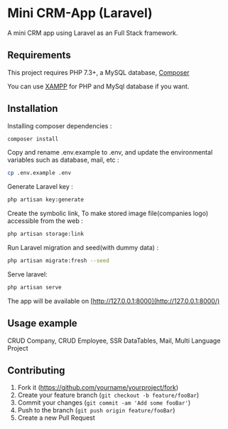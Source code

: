 # Mini CRM-App (Laravel) 

A mini CRM app using Laravel as an Full Stack framework.

## Requirements

This project requires PHP 7.3+, a MySQL database, [Composer](https://getcomposer.org/)

You can use [XAMPP](https://www.apachefriends.org/index.html) for PHP and MySql database if you want.

## Installation

Installing composer dependencies :

```sh
composer install
```

Copy and rename .env.example to .env, and update the environmental variables such as database, mail, etc :

```sh
cp .env.example .env
```

Generate Laravel key :

```sh
php artisan key:generate
```

Create the symbolic link, To make stored image file(companies logo) accessible from the web :

```sh
php artisan storage:link
```

Run Laravel migration and seed(with dummy data) :

```sh
php artisan migrate:fresh --seed
```

Serve laravel:

```sh
php artisan serve
```
The app will be available on [http://127.0.0.1:8000](http://127.0.0.1:8000/)

## Usage example

CRUD Company, CRUD Employee, SSR DataTables, Mail, Multi Language Project

## Contributing

1. Fork it (<https://github.com/yourname/yourproject/fork>)
2. Create your feature branch (`git checkout -b feature/fooBar`)
3. Commit your changes (`git commit -am 'Add some fooBar'`)
4. Push to the branch (`git push origin feature/fooBar`)
5. Create a new Pull Request

